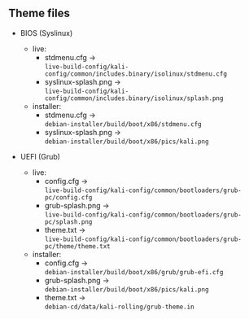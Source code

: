 ## Theme files
- BIOS (Syslinux)
	- live:  
		- stdmenu.cfg ->  
                 `live-build-config/kali-config/common/includes.binary/isolinux/stdmenu.cfg`
		- syslinux-splash.png ->  
                 `live-build-config/kali-config/common/includes.binary/isolinux/splash.png`
	- installer:  
		- stdmenu.cfg ->  
                 `debian-installer/build/boot/x86/stdmenu.cfg`
		- syslinux-splash.png ->  
                 `debian-installer/build/boot/x86/pics/kali.png`

- UEFI (Grub)
	- live:  
		- config.cfg ->  
                 `live-build-config/kali-config/common/bootloaders/grub-pc/config.cfg`  
		- grub-splash.png ->  
                 `live-build-config/kali-config/common/bootloaders/grub-pc/splash.png`  
		- theme.txt ->  
                 `live-build-config/kali-config/common/bootloaders/grub-pc/theme/theme.txt`  
	- installer:  
		- config.cfg ->  
                 `debian-installer/build/boot/x86/grub/grub-efi.cfg`  
		- grub-splash.png ->  
                 `debian-installer/build/boot/x86/pics/kali.png`  
		- theme.txt ->  
                 `debian-cd/data/kali-rolling/grub-theme.in`
